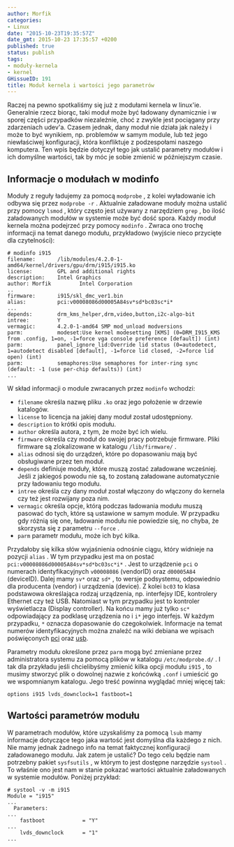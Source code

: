 ```yaml
---
author: Morfik
categories:
- Linux
date: "2015-10-23T19:35:57Z"
date_gmt: 2015-10-23 17:35:57 +0200
published: true
status: publish
tags:
- moduły-kernela
- kernel
GHissueID: 191
title: Moduł kernela i wartości jego parametrów
---
```


Raczej na pewno spotkaliśmy się już z modułami kernela w linux'ie. Generalnie rzecz biorąc, taki
moduł może być ładowany dynamicznie i w sporej części przypadków niezależnie, choć z zwykle jest
pociągany przy zdarzeniach udev'a. Czasem jednak, dany moduł nie działa jak należy i może to być
wynikiem, np. problemów w samym module, lub też jego niewłaściwej konfiguracji, która konfliktuje z
podzespołami naszego komputera. Ten wpis będzie dotyczył tego jak ustalić parametry modułów i ich
domyślne wartości, tak by móc je sobie zmienić w późniejszym czasie.

<!--more-->
## Informacje o modułach w modinfo

Moduły z reguły ładujemy za pomocą `modprobe` , z kolei wyładowanie ich odbywa się przez `modprobe
-r` . Aktualnie załadowane moduły można ustalić przy pomocy `lsmod` , który często jest używany z
narzędziem `grep` , bo ilość załadowanych modułów w systemie może być dość spora. Każdy moduł
kernela można podejrzeć przy pomocy `modinfo` . Zwraca ono trochę informacji na temat danego modułu,
przykładowo (wyjście nieco przycięte dla czytelności):

    # modinfo i915
    filename:       /lib/modules/4.2.0-1-amd64/kernel/drivers/gpu/drm/i915/i915.ko
    license:        GPL and additional rights
    description:    Intel Graphics
    author: Morfik         Intel Corporation
    ..
    firmware:       i915/skl_dmc_ver1.bin
    alias:          pci:v00008086d00005A84sv*sd*bc03sc*i*
    ...
    depends:        drm_kms_helper,drm,video,button,i2c-algo-bit
    intree:         Y
    vermagic:       4.2.0-1-amd64 SMP mod_unload modversions
    parm:           modeset:Use kernel modesetting [KMS] (0=DRM_I915_KMS from .config, 1=on, -1=force vga console preference [default]) (int)
    parm:           panel_ignore_lid:Override lid status (0=autodetect, 1=autodetect disabled [default], -1=force lid closed, -2=force lid open) (int)
    parm:           semaphores:Use semaphores for inter-ring sync (default: -1 (use per-chip defaults)) (int)
    ...

W skład informacji o module zwracanych przez `modinfo` wchodzi:

  - `filename` określa nazwę pliku `.ko` oraz jego położenie w drzewie katalogów.
  - `license` to licencja na jakiej dany moduł został udostępniony.
  - `description` to krótki opis modułu.
  - `author` określa autora, z tym, że może być ich wielu.
  - `firmware` określa czy moduł do swojej pracy potrzebuje firmware. Pliki firmware są
    zlokalizowane w katalogu `/lib/firmware/` .
  - `alias` odnosi się do urządzeń, które po dopasowaniu mają być obsługiwane przez ten moduł.
  - `depends` definiuje moduły, które muszą zostać załadowane wcześniej. Jeśli z jakiegoś powodu nie
    są, to zostaną załadowane automatycznie przy ładowaniu tego modułu.
  - `intree` określa czy dany moduł został włączony do włączony do kernela czy też jest rozwijany
    poza nim.
  - `vermagic` określa opcje, którą podczas ładowania modułu muszą pasować do tych, które są
    ustawione w samym module. W przypadku gdy różnią się one, ładowanie modułu nie powiedzie się, no
    chyba, że skorzysta się z parametru `--force` .
  - `parm` parametr modułu, może ich być kilka.

Przydałoby się kilka słów wyjaśnienia odnośnie ciągu, który widnieje na pozycji `alias` . W tym
przypadku jest ma on postać `pci:v00008086d00005A84sv*sd*bc03sc*i*` . Jest to urządzenie `pci` o
numerach identyfikacyjnych `v00008086` (vendorID) oraz `d00005A84` (deviceID). Dalej mamy `sv*` oraz
`sd*` , to wersje podsystemu, odpowiednio dla producenta (vendor) i urządzenia (device). Z kolei
`bc03` to klasa podstawowa określająca rodzaj urządzenia, np. interfejsy IDE, kontrolery Ethernet
czy też USB. Natomiast w tym przypadku jest to kontroler wyświetlacza (Display controller). Na końcu
mamy już tylko `sc*` odpowiadający za podklasę urządzenia no i `i*` jego interfejs. W każdym
przypadku, `*` oznacza dopasowanie do czegokolwiek. Informacje na temat numerów identyfikacyjnych
można znaleźć na wiki debiana we wpisach poświęconych
[pci](https://wiki.debian.org/HowToIdentifyADevice/PCI) oraz
[usb](https://wiki.debian.org/HowToIdentifyADevice/USB).

Parametry modułu określone przez `parm` mogą być zmieniane przez administratora systemu za pomocą
plików w katalogu `/etc/modprobe.d/` . I tak dla przykładu jeśli chcielibyśmy zmienić kilka opcji
modułu `i915` , to musimy stworzyć plik o dowolnej nazwie z końcówką `.conf` i umieścić go we
wspomnianym katalogu. Jego treść powinna wyglądać mniej więcej tak:

    options i915 lvds_downclock=1 fastboot=1

## Wartości parametrów modułu

W parametrach modułów, które uzyskaliśmy za pomocą `lsub` mamy informacje dotyczące tego jaka
wartość jest domyślna dla każdego z nich. Nie mamy jednak żadnego info na temat faktycznej
konfiguracji załadowanego modułu. Jak zatem je ustalić? Do tego celu będzie nam potrzebny pakiet
`sysfsutils` , w którym to jest dostępne narzędzie `systool` . To właśnie ono jest nam w stanie
pokazać wartości aktualnie załadowanych w systemie modułów. Poniżej przykład:

    # systool -v -m i915
    Module = "i915"
    ...
      Parameters:
    ...
        fastboot            = "Y"
    ...
        lvds_downclock      = "1"
    ...
